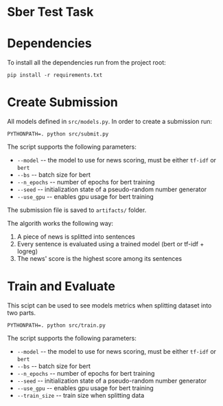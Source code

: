 # Sber Test Task
# Dependencies
To install all the dependencies run from the project root:
```
pip install -r requirements.txt
```

# Create Submission
All models defined in `src/models.py`. In order to create a submission run:
```
PYTHONPATH=. python src/submit.py
```
The script supports the following parameters:
* `--model` -- the model to use for news scoring, must be either `tf-idf` or `bert`
* `--bs` -- batch size for bert
* `--n_epochs` -- number of epochs for bert training
* `--seed` -- initialization state of a pseudo-random number generator
* `--use_gpu` -- enables gpu usage for bert training

The submission file is saved to `artifacts/` folder.

The algorith works the following way:
1. A piece of news is splitted into sentences
2. Every sentence is evaluated using a trained model (bert or tf-idf + logreg)
3. The news' score is the highest score among its sentences

# Train and Evaluate
This scipt can be used to see models metrics when splitting dataset into two parts.
```
PYTHONPATH=. python src/train.py
```
The script supports the following parameters:
* `--model` -- the model to use for news scoring, must be either `tf-idf` or `bert`
* `--bs` -- batch size for bert
* `--n_epochs` -- number of epochs for bert training
* `--seed` -- initialization state of a pseudo-random number generator
* `--use_gpu` -- enables gpu usage for bert training
* `--train_size` -- train size when splitting data

